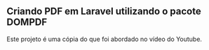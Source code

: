 ## Criando PDF em Laravel utilizando o pacote DOMPDF

Este projeto é uma cópia do que foi abordado no vídeo do Youtube.